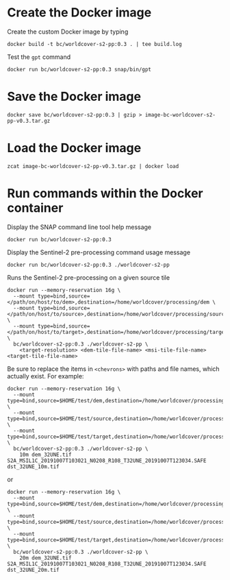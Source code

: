 # Create the Docker image

Create the custom Docker image by typing

    docker build -t bc/worldcover-s2-pp:0.3 . | tee build.log

Test the `gpt` command

    docker run bc/worldcover-s2-pp:0.3 snap/bin/gpt

# Save the Docker image

    docker save bc/worldcover-s2-pp:0.3 | gzip > image-bc-worldcover-s2-pp-v0.3.tar.gz

# Load the Docker image 

    zcat image-bc-worldcover-s2-pp-v0.3.tar.gz | docker load

# Run commands within the Docker container

Display the SNAP command line tool help message

    docker run bc/worldcover-s2-pp:0.3

Display the Sentinel-2 pre-processing command usage message

    docker run bc/worldcover-s2-pp:0.3 ./worldcover-s2-pp
    
Runs the Sentinel-2 pre-processing on a given source tile

    docker run --memory-reservation 16g \
      --mount type=bind,source=</path/on/host/to/dem>,destination=/home/worldcover/processing/dem \
      --mount type=bind,source=</path/on/host/to/source>,destination=/home/worldcover/processing/source \
      --mount type=bind,source=</path/on/host/to/target>,destination=/home/worldcover/processing/target \
      bc/worldcover-s2-pp:0.3 ./worldcover-s2-pp \
        <target-resolution> <dem-tile-file-name> <msi-tile-file-name> <target-tile-file-name>

Be sure to replace the items in `<chevrons>` with paths and file names, which actually exist. For example:

    docker run --memory-reservation 16g \
      --mount type=bind,source=$HOME/test/dem,destination=/home/worldcover/processing/dem \
      --mount type=bind,source=$HOME/test/source,destination=/home/worldcover/processing/source \
      --mount type=bind,source=$HOME/test/target,destination=/home/worldcover/processing/target \
      bc/worldcover-s2-pp:0.3 ./worldcover-s2-pp \
        10m dem_32UNE.tif S2A_MSIL1C_20191007T103021_N0208_R108_T32UNE_20191007T123034.SAFE dst_32UNE_10m.tif

or

    docker run --memory-reservation 16g \
      --mount type=bind,source=$HOME/test/dem,destination=/home/worldcover/processing/dem \
      --mount type=bind,source=$HOME/test/source,destination=/home/worldcover/processing/source \
      --mount type=bind,source=$HOME/test/target,destination=/home/worldcover/processing/target \
      bc/worldcover-s2-pp:0.3 ./worldcover-s2-pp \
        20m dem_32UNE.tif S2A_MSIL1C_20191007T103021_N0208_R108_T32UNE_20191007T123034.SAFE dst_32UNE_20m.tif
